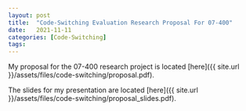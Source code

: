 ```yaml
---
layout: post
title:  "Code-Switching Evaluation Research Proposal For 07-400"
date:   2021-11-11
categories: [Code-Switching]
tags: 
---
```


My proposal for the 07-400 research project is located 
[here]({{ site.url }}/assets/files/code-switching/proposal.pdf).

The slides for my presentation are located
[here]({{ site.url }}/assets/files/code-switching/proposal_slides.pdf).
